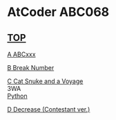# AtCoder ABC068  

## [TOP](https://atcoder.jp/contests/abc068)  

[A ABCxxx](https://atcoder.jp/contests/abc068/tasks/abc068_a)   
[](https://atcoder.jp/contests/abc068/submissions/)  

[B Break Number](https://atcoder.jp/contests/abc068/tasks/abc068_b)   
[](https://atcoder.jp/contests/abc068/submissions/)  

[C Cat Snuke and a Voyage](https://atcoder.jp/contests/abc068/tasks/arc079_a)   
3WA  
[Python](https://atcoder.jp/contests/abc068/submissions/15542318)  

[D Decrease (Contestant ver.)](https://atcoder.jp/contests/abc068/tasks/arc079_b)   
[](https://atcoder.jp/contests/abc068/submissions/)  

